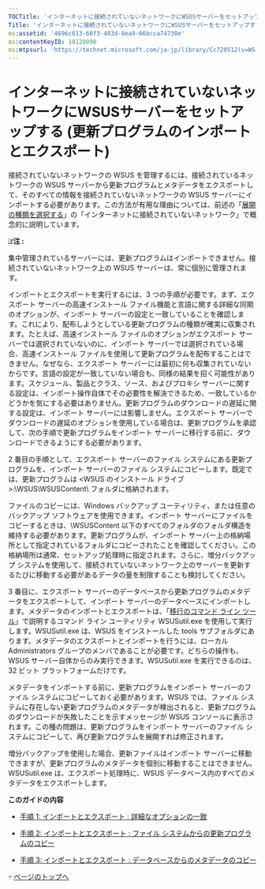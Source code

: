 ```yaml
---
TOCTitle: 'インターネットに接続されていないネットワークにWSUSサーバーをセットアップする (更新プログラムのインポートとエクスポート)'
Title: 'インターネットに接続されていないネットワークにWSUSサーバーをセットアップする (更新プログラムのインポートとエクスポート)'
ms:assetid: '4696c613-66f3-483d-8ea9-66bcca74730e'
ms:contentKeyID: 18128090
ms:mtpsurl: 'https://technet.microsoft.com/ja-jp/library/Cc720512(v=WS.10)'
---
```


インターネットに接続されていないネットワークにWSUSサーバーをセットアップする (更新プログラムのインポートとエクスポート)
=======================================================================================================================

接続されていないネットワークの WSUS を管理するには、接続されているネットワークの WSUS サーバーから更新プログラムとメタデータをエクスポートして、そのすべての情報を接続されていないネットワークの WSUS サーバーにインポートする必要があります。この方法が有用な理由については、前述の「[展開の種類を選択する](http://www.microsoft.com/japan/technet/prodtechnol/windowsserver2003/library/wsus/wsusdeploymentguidetc/bc61fb16-13d4-4b3e-b547-fae6a0d5b7bc.mspx)」の「インターネットに接続されていないネットワーク」で概念的に説明しています。

![](images/Cc720512.note(ja-jp,WS.10).gif)**注 :**

集中管理されているサーバーには、更新プログラムはインポートできません。接続されていないネットワーク上の WSUS サーバーは、常に個別に管理されます。

インポートとエクスポートを実行するには、3 つの手順が必要です。まず、エクスポート サーバーの高速インストール ファイル機能と言語に関する詳細な同期のオプションが、インポート サーバーの設定と一致していることを確認します。これにより、配布しようとしている更新プログラムの種類が確実に収集されます。たとえば、高速インストール ファイルのオプションがエクスポート サーバーでは選択されていないのに、インポート サーバーでは選択されている場合、高速インストール ファイルを使用して更新プログラムを配布することはできません。なぜなら、エクスポート サーバーには最初に何も収集されていないからです。言語の設定が一致していない場合も、同様の結果を招く可能性があります。スケジュール、製品とクラス、ソース、およびプロキシ サーバーに関する設定は、インポート操作自体でその必要性を解決できるため、一致しているかどうかを気にする必要はありません。更新プログラムのダウンロードの遅延に関する設定は、インポート サーバーには影響しません。エクスポート サーバーでダウンロードの遅延のオプションを使用している場合は、更新プログラムを承認して、次の手順で更新プログラムをインポート サーバーに移行する前に、ダウンロードできるようにする必要があります。

2 番目の手順として、エクスポート サーバーのファイル システムにある更新プログラムを、インポート サーバーのファイル システムにコピーします。既定では、更新プログラムは &lt;WSUS のインストール ドライブ&gt;:\\WSUS\\WSUSContent\\ フォルダに格納されます。

ファイルのコピーには、Windows バックアップ ユーティリティ、または任意のバックアップ ソフトウェアを使用できます。インポート サーバーにファイルをコピーするときは、\\WSUSContent 以下のすべてのフォルダのフォルダ構造を維持する必要があります。更新プログラムが、インポート サーバー上の格納場所として指定されているフォルダにコピーされたことを確認してください。この格納場所は通常、セットアップ処理時に指定されます。さらに、増分バックアップ システムを使用して、接続されていないネットワーク上のサーバーを更新するたびに移動する必要があるデータの量を制限することも検討してください。

3 番目に、エクスポート サーバーのデータベースから更新プログラムのメタデータをエクスポートして、インポート サーバーのデータベースにインポートします。メタデータのインポートとエクスポートは、「[移行のコマンド ライン ツール](http://www.microsoft.com/japan/technet/prodtechnol/windowsserver2003/library/wsus/wsusdeploymentguidetc/c06eceaf-a4f6-4b74-a694-75960fdf706b.mspx)」で説明するコマンド ライン ユーティリティ WSUSutil.exe を使用して実行します。WSUSutil.exe は、WSUS をインストールした tools サブフォルダにあります。メタデータのエクスポートとインポートを行うには、ローカル Administrators グループのメンバであることが必要です。どちらの操作も、WSUS サーバー自体からのみ実行できます。WSUSutil.exe を実行できるのは、32 ビット プラットフォームだけです。

メタデータをインポートする前に、更新プログラムをインポート サーバーのファイル システムにコピーしておく必要があります。WSUS では、ファイル システムに存在しない更新プログラムのメタデータが検出されると、更新プログラムのダウンロードが失敗したことを示すメッセージが WSUS コンソールに表示されます。この種の問題は、更新プログラムをインポート サーバーのファイル システムにコピーして、再び更新プログラムを展開すれば修正されます。

増分バックアップを使用した場合、更新ファイルはインポート サーバーに移動できますが、更新プログラムのメタデータを個別に移動することはできません。WSUSutil.exe は、エクスポート処理時に、WSUS データベース内のすべてのメタデータをエクスポートします。

**このガイドの内容**

-   [手順 1: インポートとエクスポート : 詳細なオプションの一致](http://www.microsoft.com/japan/technet/prodtechnol/windowsserver2003/library/wsus/wsusdeploymentguidetc/3f2d3f76-60bf-465d-a01c-94d5c5ed2b24.mspx)

-   [手順 2: インポートとエクスポート : ファイル システムからの更新プログラムのコピー](http://www.microsoft.com/japan/technet/prodtechnol/windowsserver2003/library/wsus/wsusdeploymentguidetc/cb321dee-5d0c-4591-8943-736970992968.mspx)

-   [手順 3: インポートとエクスポート : データベースからのメタデータのコピー](http://www.microsoft.com/japan/technet/prodtechnol/windowsserver2003/library/wsus/wsusdeploymentguidetc/020328b0-d4bd-4741-891c-b0aa0607385b.mspx)

![](images/Cc720512.arrow_px_up(ja-jp,WS.10).gif) [ページのトップへ](#ctl00_rs1_eb1_panel1)
